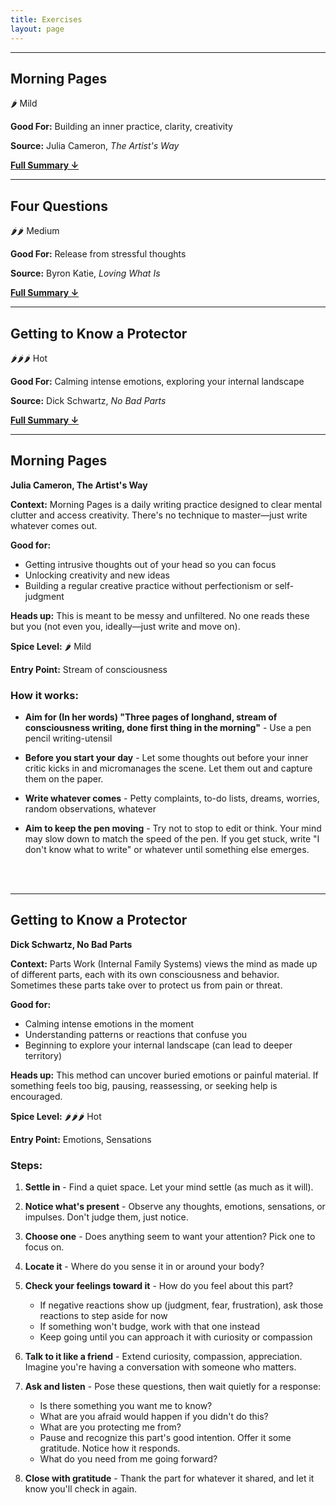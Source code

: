 ```yaml
---
title: Exercises
layout: page
---
```

---

## Morning Pages  
🌶️ Mild  

**Good For:** Building an inner practice, clarity, creativity  

**Source:** Julia Cameron, _The Artist's Way_  

**[Full Summary ↓](#morning-pages-1)**

---

## Four Questions
🌶️🌶️ Medium  

**Good For:** Release from stressful thoughts  

**Source:** Byron Katie, _Loving What Is_  

**[Full Summary ↓](#anchor-link)**

---

## Getting to Know a Protector
🌶️🌶️🌶️ Hot  

**Good For:** Calming intense emotions, exploring your internal landscape  

**Source:** Dick Schwartz, _No Bad Parts_  

**[Full Summary ↓](#getting-to-know-a-protector-1)**

---

## Morning Pages
**Julia Cameron, The Artist's Way**

**Context:** Morning Pages is a daily writing practice designed to clear mental clutter and access creativity. There's no technique to master—just write whatever comes out.

**Good for:**
- Getting intrusive thoughts out of your head so you can focus
- Unlocking creativity and new ideas
- Building a regular creative practice without perfectionism or self-judgment

**Heads up:** This is meant to be messy and unfiltered. No one reads these but you (not even you, ideally—just write and move on).

**Spice Level:** 🌶️ Mild

**Entry Point:** Stream of consciousness

### How it works:

- **Aim for (In her words) "Three pages of longhand, stream of consciousness writing, done first thing in the morning"** - Use a pen pencil writing-utensil

- **Before you start your day** - Let some thoughts out before your inner critic kicks in and micromanages the scene. Let them out and capture them on the paper.

- **Write whatever comes** - Petty complaints, to-do lists, dreams, worries, random observations, whatever

- **Aim to keep the pen moving** - Try not to stop to edit or think. Your mind may slow down to match the speed of the pen. If you get stuck, write "I don't know what to write" or whatever until something else emerges.

<br/><br/>

---

## Getting to Know a Protector
**Dick Schwartz, No Bad Parts**

**Context:** Parts Work (Internal Family Systems) views the mind as made up of different parts, each with its own consciousness and behavior. Sometimes these parts take over to protect us from pain or threat.

**Good for:**
- Calming intense emotions in the moment
- Understanding patterns or reactions that confuse you
- Beginning to explore your internal landscape (can lead to deeper territory)

**Heads up:** This method can uncover buried emotions or painful material. If something feels too big, pausing, reassessing, or seeking help is encouraged.

**Spice Level:** 🌶️🌶️🌶️ Hot

**Entry Point:** Emotions, Sensations

### Steps:

1. **Settle in** - Find a quiet space. Let your mind settle (as much as it will).

2. **Notice what's present** - Observe any thoughts, emotions, sensations, or impulses. Don't judge them, just notice.

3. **Choose one** - Does anything seem to want your attention? Pick one to focus on.

4. **Locate it** - Where do you sense it in or around your body?

5. **Check your feelings toward it** - How do you feel about this part?
   - If negative reactions show up (judgment, fear, frustration), ask those reactions to step aside for now
   - If something won't budge, work with that one instead
   - Keep going until you can approach it with curiosity or compassion

6. **Talk to it like a friend** - Extend curiosity, compassion, appreciation. Imagine you're having a conversation with someone who matters.

7. **Ask and listen** - Pose these questions, then wait quietly for a response:
   - Is there something you want me to know?
   - What are you afraid would happen if you didn't do this?
   - What are you protecting me from?
   - Pause and recognize this part's good intention. Offer it some gratitude. Notice how it responds.
   - What do you need from me going forward?

8. **Close with gratitude** - Thank the part for whatever it shared, and let it know you'll check in again.
